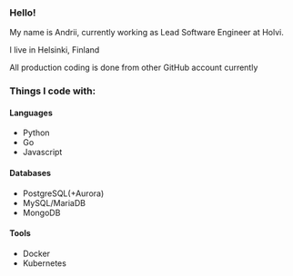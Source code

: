 ### Hello!
My name is Andrii, currently working as Lead Software Engineer at Holvi.

I live in Helsinki, Finland

All production coding is done from other GitHub account currently

### Things I code with:

#### Languages
- Python
- Go
- Javascript

#### Databases
- PostgreSQL(+Aurora)
- MySQL/MariaDB
- MongoDB

#### Tools
- Docker
- Kubernetes

